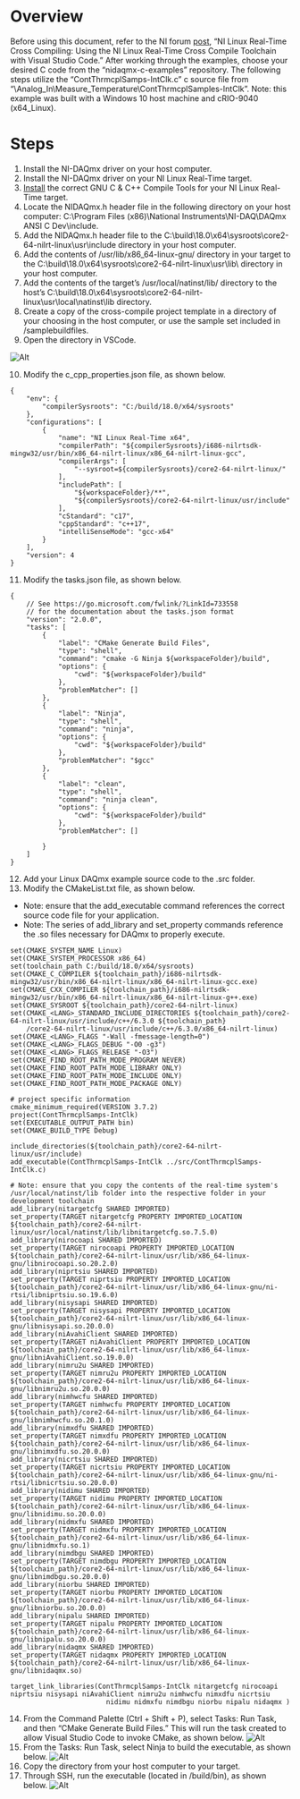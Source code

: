 # Overview
Before using this document, refer to the NI forum [post][1], “NI Linux Real-Time Cross Compiling: Using the NI Linux Real-Time Cross Compile Toolchain with Visual Studio Code.” After working through the examples, choose your desired C code from the “nidaqmx-c-examples” repository. The following steps utilize the “ContThrmcplSamps-IntClk.c” c source file from “\Analog_In\Measure_Temperature\ContThrmcplSamples-IntClk”.
Note: this example was built with a Windows 10 host machine and cRIO-9040 (x64_Linux).

# Steps
1.  Install the NI-DAQmx driver on your host computer.
2.  Install the NI-DAQmx driver on your NI Linux Real-Time target.
3.  [Install][2] the correct GNU C & C++ Compile Tools for your NI Linux Real-Time target.
4.  Locate the NIDAQmx.h header file in the following directory on your host computer: C:\Program Files (x86)\National Instruments\NI-DAQ\DAQmx ANSI C Dev\include\.
5.  Add the NIDAQmx.h header file to the C:\build\18.0\x64\sysroots\core2-64-nilrt-linux\usr\include directory in your host computer.
6.  Add the contents of /usr/lib/x86_64-linux-gnu/ directory in your target to the C:\build\18.0\x64\sysroots\core2-64-nilrt-linux\usr\lib\ directory in your host computer.
7.  Add the contents of the target’s /usr/local/natinst/lib/ directory to the host’s C:\build\18.0\x64\sysroots\core2-64-nilrt-linux\usr\local\natinst\lib directory.
8.  Create a copy of the cross-compile project template in a directory of your choosing in the host computer, or use the sample set included in /samplebuildfiles.
9.  Open the directory in VSCode.

![Alt][3]

10. Modify the c_cpp_properties.json file, as shown below.
~~~
{
    "env": {
        "compilerSysroots": "C:/build/18.0/x64/sysroots"
    },  
    "configurations": [
        {
            "name": "NI Linux Real-Time x64",
            "compilerPath": "${compilerSysroots}/i686-nilrtsdk-mingw32/usr/bin/x86_64-nilrt-linux/x86_64-nilrt-linux-gcc",
            "compilerArgs": [
                "--sysroot=${compilerSysroots}/core2-64-nilrt-linux/"
            ],
            "includePath": [
                "${workspaceFolder}/**",
                "${compilerSysroots}/core2-64-nilrt-linux/usr/include"
            ],
            "cStandard": "c17",
            "cppStandard": "c++17",
            "intelliSenseMode": "gcc-x64"
        }
    ],
    "version": 4
}
~~~~
11. Modify the tasks.json file, as shown below.
~~~
{
    // See https://go.microsoft.com/fwlink/?LinkId=733558
    // for the documentation about the tasks.json format
    "version": "2.0.0",
    "tasks": [
        {
            "label": "CMake Generate Build Files",
            "type": "shell",
            "command": "cmake -G Ninja ${workspaceFolder}/build",
            "options": {
                "cwd": "${workspaceFolder}/build"
            },
            "problemMatcher": []
        },
        {
            "label": "Ninja",
            "type": "shell",
            "command": "ninja",
            "options": {
                "cwd": "${workspaceFolder}/build"
            },
            "problemMatcher": "$gcc"
        },
        {
            "label": "clean",
            "type": "shell",
            "command": "ninja clean",
            "options": {
                "cwd": "${workspaceFolder}/build"
            },
            "problemMatcher": []
               
        }
    ]
}
~~~
12. Add your Linux DAQmx example source code to the .src folder.
13.	Modify the CMakeList.txt file, as shown below. 
  * Note: ensure that the add_executable command references the correct source code file for your application.
  *	Note: The series of add_library and set_property commands reference the .so files necessary for DAQmx to properly execute.
~~~
set(CMAKE_SYSTEM_NAME Linux)
set(CMAKE_SYSTEM_PROCESSOR x86_64)
set(toolchain_path C:/build/18.0/x64/sysroots)
set(CMAKE_C_COMPILER ${toolchain_path}/i686-nilrtsdk-mingw32/usr/bin/x86_64-nilrt-linux/x86_64-nilrt-linux-gcc.exe)
set(CMAKE_CXX_COMPILER ${toolchain_path}/i686-nilrtsdk-mingw32/usr/bin/x86_64-nilrt-linux/x86_64-nilrt-linux-g++.exe)
set(CMAKE_SYSROOT ${toolchain_path}/core2-64-nilrt-linux)
set(CMAKE_<LANG>_STANDARD_INCLUDE_DIRECTORIES ${toolchain_path}/core2-64-nilrt-linux/usr/include/c++/6.3.0 ${toolchain_path}
    /core2-64-nilrt-linux/usr/include/c++/6.3.0/x86_64-nilrt-linux)
set(CMAKE_<LANG>_FLAGS "-Wall -fmessage-length=0")
set(CMAKE_<LANG>_FLAGS_DEBUG "-O0 -g3")
set(CMAKE_<LANG>_FLAGS_RELEASE "-O3")
set(CMAKE_FIND_ROOT_PATH_MODE_PROGRAM NEVER)
set(CMAKE_FIND_ROOT_PATH_MODE_LIBRARY ONLY)
set(CMAKE_FIND_ROOT_PATH_MODE_INCLUDE ONLY)
set(CMAKE_FIND_ROOT_PATH_MODE_PACKAGE ONLY)

# project specific information
cmake_minimum_required(VERSION 3.7.2)
project(ContThrmcplSamps-IntClk)
set(EXECUTABLE_OUTPUT_PATH bin)
set(CMAKE_BUILD_TYPE Debug)

include_directories(${toolchain_path}/core2-64-nilrt-linux/usr/include)
add_executable(ContThrmcplSamps-IntClk ../src/ContThrmcplSamps-IntClk.c)

# Note: ensure that you copy the contents of the real-time system's /usr/local/natinst/lib folder into the respective folder in your development toolchain
add_library(nitargetcfg SHARED IMPORTED)
set_property(TARGET nitargetcfg PROPERTY IMPORTED_LOCATION ${toolchain_path}/core2-64-nilrt-linux/usr/local/natinst/lib/libnitargetcfg.so.7.5.0)
add_library(nirocoapi SHARED IMPORTED)
set_property(TARGET nirocoapi PROPERTY IMPORTED_LOCATION ${toolchain_path}/core2-64-nilrt-linux/usr/lib/x86_64-linux-gnu/libnirocoapi.so.20.2.0)
add_library(niprtsiu SHARED IMPORTED)
set_property(TARGET niprtsiu PROPERTY IMPORTED_LOCATION ${toolchain_path}/core2-64-nilrt-linux/usr/lib/x86_64-linux-gnu/ni-rtsi/libniprtsiu.so.19.6.0)
add_library(nisysapi SHARED IMPORTED)
set_property(TARGET nisysapi PROPERTY IMPORTED_LOCATION ${toolchain_path}/core2-64-nilrt-linux/usr/lib/x86_64-linux-gnu/libnisysapi.so.20.0.0)
add_library(niAvahiClient SHARED IMPORTED)
set_property(TARGET niAvahiClient PROPERTY IMPORTED_LOCATION ${toolchain_path}/core2-64-nilrt-linux/usr/lib/x86_64-linux-gnu/libniAvahiClient.so.19.0.0)
add_library(nimru2u SHARED IMPORTED)
set_property(TARGET nimru2u PROPERTY IMPORTED_LOCATION ${toolchain_path}/core2-64-nilrt-linux/usr/lib/x86_64-linux-gnu/libnimru2u.so.20.0.0)
add_library(nimhwcfu SHARED IMPORTED)
set_property(TARGET nimhwcfu PROPERTY IMPORTED_LOCATION ${toolchain_path}/core2-64-nilrt-linux/usr/lib/x86_64-linux-gnu/libnimhwcfu.so.20.1.0)
add_library(nimxdfu SHARED IMPORTED)
set_property(TARGET nimxdfu PROPERTY IMPORTED_LOCATION ${toolchain_path}/core2-64-nilrt-linux/usr/lib/x86_64-linux-gnu/libnimxdfu.so.20.0.0)
add_library(nicrtsiu SHARED IMPORTED)
set_property(TARGET nicrtsiu PROPERTY IMPORTED_LOCATION ${toolchain_path}/core2-64-nilrt-linux/usr/lib/x86_64-linux-gnu/ni-rtsi/libnicrtsiu.so.20.0.0)
add_library(nidimu SHARED IMPORTED)
set_property(TARGET nidimu PROPERTY IMPORTED_LOCATION ${toolchain_path}/core2-64-nilrt-linux/usr/lib/x86_64-linux-gnu/libnidimu.so.20.0.0)
add_library(nidmxfu SHARED IMPORTED)
set_property(TARGET nidmxfu PROPERTY IMPORTED_LOCATION ${toolchain_path}/core2-64-nilrt-linux/usr/lib/x86_64-linux-gnu/libnidmxfu.so.1)
add_library(nimdbgu SHARED IMPORTED)
set_property(TARGET nimdbgu PROPERTY IMPORTED_LOCATION ${toolchain_path}/core2-64-nilrt-linux/usr/lib/x86_64-linux-gnu/libnimdbgu.so.20.0.0)
add_library(niorbu SHARED IMPORTED)
set_property(TARGET niorbu PROPERTY IMPORTED_LOCATION ${toolchain_path}/core2-64-nilrt-linux/usr/lib/x86_64-linux-gnu/libniorbu.so.20.0.0)
add_library(nipalu SHARED IMPORTED)
set_property(TARGET nipalu PROPERTY IMPORTED_LOCATION ${toolchain_path}/core2-64-nilrt-linux/usr/lib/x86_64-linux-gnu/libnipalu.so.20.0.0)
add_library(nidaqmx SHARED IMPORTED)
set_property(TARGET nidaqmx PROPERTY IMPORTED_LOCATION ${toolchain_path}/core2-64-nilrt-linux/usr/lib/x86_64-linux-gnu/libnidaqmx.so)

target_link_libraries(ContThrmcplSamps-IntClk nitargetcfg nirocoapi niprtsiu nisysapi niAvahiClient nimru2u nimhwcfu nimxdfu nicrtsiu 
                        nidimu nidmxfu nimdbgu niorbu nipalu nidaqmx )
~~~
14.	From the Command Palette (Ctrl + Shift + P), select Tasks: Run Task, and then “CMake Generate Build Files.” This will run the task created to allow Visual Studio Code to invoke CMake, as shown below.
![Alt][4]
15. From the Tasks: Run Task, select Ninja to build the executable, as shown below.
![Alt][5]
16.	Copy the directory from your host computer to your target.
17.	Through SSH, run the executable (located in /build/bin), as shown below.
![Alt][6]

[1]: https://forums.ni.com/t5/NI-Linux-Real-Time-Documents/NI-Linux-Real-Time-Cross-Compiling-Using-the-NI-Linux-Real-Time/ta-p/4026449?profile.language=en "cross compile forum post"
[2]: https://www.ni.com/en-us/innovations/white-papers/20/building-c-c---applications-for-ni-linux-real-time.html#section--1974177664 "compile tools download list"
[3]: https://github.com/edavis0/nidaqmx-c-examples/blob/main/media/VSCode%20Directory%20Screenshot.png "VSCode directory screenshot"
[4]: https://github.com/edavis0/nidaqmx-c-examples/blob/main/media/Build%20Console%20Output%20Screenshot%201.png "CMake build files screenshot"
[5]: https://github.com/edavis0/nidaqmx-c-examples/blob/main/media/Build%20Console%20Output%20Screenshot%202.png "Ninja build screenshot"
[6]: https://github.com/edavis0/nidaqmx-c-examples/blob/main/media/SSH%20Output%20Screenshot.png "SSH output screenshot"
